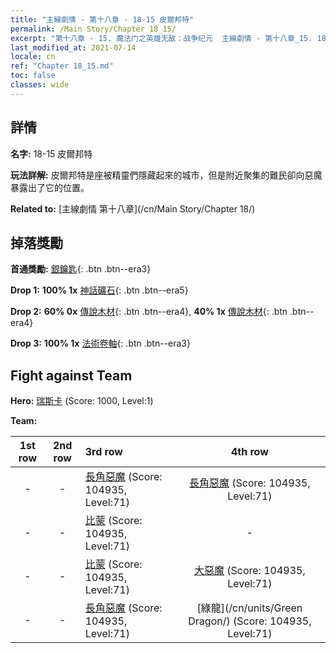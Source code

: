 ```yaml
---
title: "主線劇情 - 第十八章 - 18-15 皮爾邦特"
permalink: /Main Story/Chapter 18_15/
excerpt: "第十八章 - 15. 魔法门之英雄无敌：战争纪元  主線劇情 - 第十八章_15. 18-15 皮爾邦特"
last_modified_at: 2021-07-14
locale: cn
ref: "Chapter 18_15.md"
toc: false
classes: wide
---
```


## 詳情

 **名字:** 18-15 皮爾邦特

 **玩法詳解:** 皮爾邦特是座被精靈們隱藏起來的城市，但是附近聚集的難民卻向惡魔暴露出了它的位置。

 **Related to:** [主線劇情 第十八章](/cn/Main Story/Chapter 18/)

## 掉落獎勵

 **首通獎勵:** [銀鑰匙](/cn/Items/con_693/){: .btn .btn--era3}

 **Drop 1:** **100% 1x** [神話礦石](/cn/Items/mat_61/){: .btn .btn--era5}

 **Drop 2:** **60% 0x** [傳說木材](/cn/Items/mat_55/){: .btn .btn--era4}, **40% 1x** [傳說木材](/cn/Items/mat_55/){: .btn .btn--era4}

 **Drop 3:** **100% 1x** [法術卷軸](/cn/Items/con_694/){: .btn .btn--era3}


## Fight against Team
 **Hero:** [瑞斯卡](/cn/heroes/Rashka/) (Score: 1000, Level:1)

 **Team:**


  | 1st row | 2nd row | 3rd row | 4th row |
  |:----:|:----:|:----|:----:|
  | - | - | [長角惡魔](/cn/units/Demon/) (Score: 104935, Level:71)  | [長角惡魔](/cn/units/Demon/) (Score: 104935, Level:71)  |
  | - | - | [比蒙](/cn/units/Behemoth/) (Score: 104935, Level:71)  | - |
  | - | - | [比蒙](/cn/units/Behemoth/) (Score: 104935, Level:71)  | [大惡魔](/cn/units/Devil/) (Score: 104935, Level:71)  |
  | - | - | [長角惡魔](/cn/units/Demon/) (Score: 104935, Level:71)  | [綠龍](/cn/units/Green Dragon/) (Score: 104935, Level:71)  |


